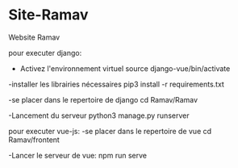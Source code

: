 # Site-Ramav
Website Ramav 

pour executer django:
- Activez l'environnement virtuel
source django-vue/bin/activate

-installer les librairies nécessaires
pip3 install -r requirements.txt

-se placer dans le repertoire de django
cd Ramav/Ramav

-Lancement du serveur
python3 manage.py runserver

pour executer vue-js:
-se placer dans le repertoire de vue 
cd Ramav/frontent

-Lancer le serveur de vue:
npm run serve


